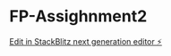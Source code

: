# FP-Assighnment2

[Edit in StackBlitz next generation editor ⚡️](https://stackblitz.com/~/github.com/sanjayxzz/FP-Assighnment2)